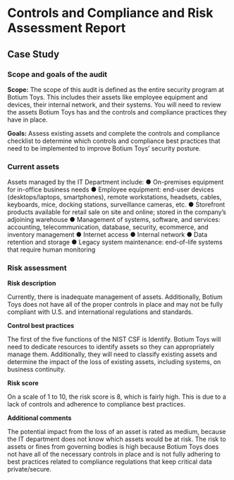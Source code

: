 # Controls and Compliance  and Risk Assessment Report

## Case Study

### Scope and goals of the audit

**Scope:** The scope of this audit is defined as the entire security program at Botium Toys.
This includes their assets like employee equipment and devices, their internal network,
and their systems. You will need to review the assets Botium Toys has and the controls
and compliance practices they have in place.

**Goals:** Assess existing assets and complete the controls and compliance checklist to
determine which controls and compliance best practices that need to be implemented
to improve Botium Toys’ security posture.

### Current assets

Assets managed by the IT Department include:
● On-premises equipment for in-office business needs
● Employee equipment: end-user devices (desktops/laptops, smartphones),
remote workstations, headsets, cables, keyboards, mice, docking stations,
surveillance cameras, etc.
● Storefront products available for retail sale on site and online; stored in the
company’s adjoining warehouse
● Management of systems, software, and services: accounting,
telecommunication, database, security, ecommerce, and inventory management
● Internet access
● Internal network
● Data retention and storage
● Legacy system maintenance: end-of-life systems that require human monitoring

### Risk assessment

**Risk description**

Currently, there is inadequate management of assets. Additionally, Botium Toys does
not have all of the proper controls in place and may not be fully compliant with U.S. and
international regulations and standards.

**Control best practices**

The first of the five functions of the NIST CSF is Identify. Botium Toys will need to
dedicate resources to identify assets so they can appropriately manage them.
Additionally, they will need to classify existing assets and determine the impact of the
loss of existing assets, including systems, on business continuity.

**Risk score**

On a scale of 1 to 10, the risk score is 8, which is fairly high. This is due to a lack of
controls and adherence to compliance best practices.

**Additional comments**

The potential impact from the loss of an asset is rated as medium, because the IT
department does not know which assets would be at risk. The risk to assets or fines 
from governing bodies is high because Botium Toys does not have all of the necessary
controls in place and is not fully adhering to best practices related to compliance
regulations that keep critical data private/secure. 

